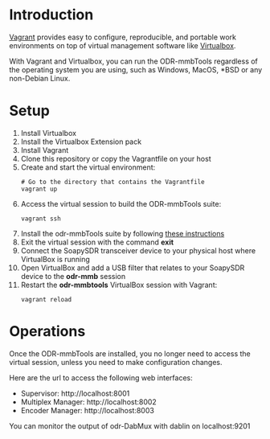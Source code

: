 # Introduction
[Vagrant](https://www.vagrantup.com) provides easy to configure, reproducible, and portable work environments on top of virtual management software like [Virtualbox](https://www.virtualbox.org/).

With Vagrant and Virtualbox, you can run the ODR-mmbTools regardless of the operating system you are using, such as Windows, MacOS, *BSD or any non-Debian Linux.

# Setup
1. Install Virtualbox
1. Install the Virtualbox Extension pack
1. Install Vagrant
1. Clone this repository or copy the Vagrantfile on your host
1. Create and start the virtual environment:
    ```
    # Go to the directory that contains the Vagrantfile
    vagrant up
    ```
1. Access the virtual session to build the ODR-mmbTools suite:
    ```
    vagrant ssh
    ```
1. Install the odr-mmbTools suite by following [these instructions](../install/README.md)
1. Exit the virtual session with the command **exit**
1. Connect the SoapySDR transceiver device to your physical host where VirtualBox is running
1. Open VirtualBox and add a USB filter that relates to your SoapySDR device to the **odr-mmb** session
1. Restart the **odr-mmbtools** VirtualBox session with Vagrant:
    ```
    vagrant reload
    ```

# Operations
Once the ODR-mmbTools are installed, you no longer need to access the virtual session, unless you need to make configuration changes.

Here are the url to access the following web interfaces:
- Supervisor: http://localhost:8001
- Multiplex Manager: http://localhost:8002
- Encoder Manager: http://localhost:8003

You can monitor the output of odr-DabMux with dablin on localhost:9201